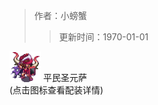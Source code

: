> 作者：小螃蟹
>> 更新时间：1970-01-01


<a href="http://helper/player/LSwyO4IyeWs-s+xd5fNaOgSGA2iUsXEJE3CfeC1+JRQ9bLwPjTE7QWlHy6AK57oevdagKXSyrvhPweGtgcBknUX0OxYMtwVyHAZuvml0g1S8GeMTOfNYfICEcNa0uz+6hm9dSEGKsG-fFwMncefyyjTLYScITxgCDkcThMH5KS6YtHOKcwg-gP9kD9MeM3moZUSVZvqkZzt6vHPHVoj3dZszIC37jcLMSo89qOLSKE6xNs50W7Bmz8RBDHGPrImiFlGssPG0wo6ZpFYbd-WlZKa4M+qNGR3EGMpJMFHhbXzn91VWtNcXFK1piScGyA59yktvX0-Vc-0I0GFkgOVB-Id2amcZdSOeQRVibqx1SW1pHKRbNsk7qaQVssLsndeeMpzRQupjBHwAj7rhCm+ldo6cei65ocAW4f21gpyYiQvy76KQkrTenSFlS1AWRqr4b15DnuCWqFZw5K1acg1ffSyvgzDtT00UZeXOPBcERdHpEO8eGwMraEFGpT5bCM7LlHkfnSnSu7uA4fjUfhTwdjTXwm5XxwdteitsOVr+NFKEGHBGRNpzmB+VQwH2pT+8KgHkAKKSDl9zh2TWBBTCo4zL9iiscdMl2zgueqozdxVdXSbI5yrai3RiMKonZV6lQ7Hcui7Zai4z3Ovu-IHgjJDN1UQ6bLkyYth1IWaoToGvTP1xcc8tVL3mGBv+ne3c5Qk53LTRsZw7kwcMpinBpsZW1g55p7ry+GExKZwCLb4KRshzWsY4rOvkDb+7ib+gR9cIFIWKMLIjlP3196imuJg8+f8+cAhvV5xZNDAQbAVdPBSBb6XMNGNQKdFDIhJSvKBQYDmyngFAeegWhoiLKl4qrir+9zx0f4xVA+criy1KlE2mE1ybx3-TDwC2u0-6Kuvo2c6py8XcMUqoc89n4Eh3ZlqNGRcLBuawNwyXbhatKMt4WyxCsl191dbHqr8X4Ra-tUBkKOeauVmHuXsigddQc5ERVRJfNCVgn-9iXh426i2BWqvv0SJ7W40quhG3DI2Msm5L9Fsh6wqcHu96sanBlDOcwPLiRUAqflwTJ9AjuoDn+bxcstnHkc49mQTVdZEwY1hobegbS5C64StO1FaeCeMcsdE0zCMLoNeMDjE0aXyucPZ5TodEJh3oAcwQzwjVbGoJpRHG3Lf9mXN5Wv8WnxDA7XyHc2m0hWITo9PXaa0BtUbFJhx+sw+cAisvqJLwMf0CN8p1toHF+yjimLjJuC-p5MyBC8tFNoZNlJC0KIYZgbm+yoDN+6PpALkmhdMO1s3aa7y3rP4="><img src="/empire/image/player/c0066d67.png" width="50" height="50" style="vertical-align: text-bottom;" /></a> <span>平民圣元萨</span><br/>
(点击图标查看配装详情)


<div id="gitalk-container"></div>
<link rel="stylesheet" href="https://unpkg.com/gitalk/dist/gitalk.css">
<script src="https://unpkg.com/gitalk@latest/dist/gitalk.min.js"></script> 
<script src="/empire/js/library.js"></script> 
<script type="text/javascript">setTitle("平民圣元萨");</script>
        